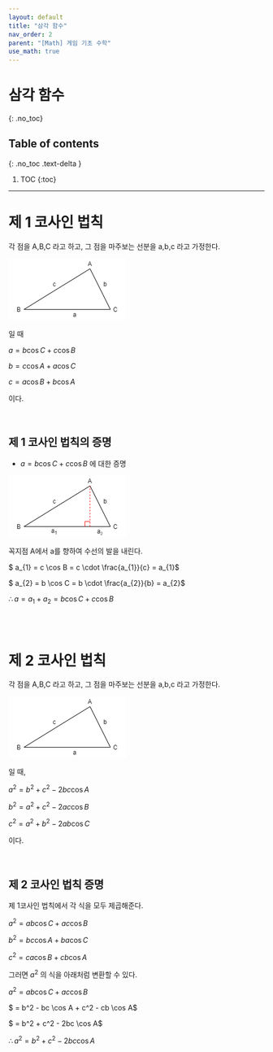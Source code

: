```yaml
---
layout: default
title: "삼각 함수"
nav_order: 2
parent: "[Math] 게임 기초 수학"
use_math: true
---
```


# 삼각 함수
{: .no_toc}

## Table of contents
{: .no_toc .text-delta }

1. TOC
{:toc}

---

# 제 1 코사인 법칙

각 점을 A,B,C 라고 하고, 그 점을 마주보는 선분을 a,b,c 라고 가정한다.

<img src="/images/trigon/trigonometric_first_cos_rule.png">

일 때

$a = b \cos C + c \cos B$

$b = c \cos A + a \cos C$

$c = a \cos B + b \cos A$

이다.

&nbsp;<br/>


## 제 1 코사인 법칙의 증명

* $a = b \cos C + c \cos B$ 에 대한 증명

<img src="/images/trigon/trigonometric_first_cos_rule_proof.png">

꼭지점 A에서 a를 향하여 수선의 발을 내린다.

$ a_{1} = c \cos B = c \cdot \frac{a_{1}}{c} = a_{1}$

$ a_{2} = b \cos C = b \cdot \frac{a_{2}}{b} = a_{2}$

$\therefore a = a_{1} + a_{2} = b \cos C + c \cos B$

&nbsp;<br/>
&nbsp;<br/>

# 제 2 코사인 법칙

각 점을 A,B,C 라고 하고, 그 점을 마주보는 선분을 a,b,c 라고 가정한다.

<img src="/images/trigon/trigonometric_first_cos_rule.png">

일 때,

$a^2 = b^2 + c^2 - 2bc \cos A$

$b^2 = a^2 + c^2 - 2ac \cos B$

$c^2 = a^2 + b^2 - 2ab \cos C$

이다.

&nbsp;<br/>

## 제 2 코사인 법칙 증명

제 1코사인 법칙에서 각 식을 모두 제곱해준다.

$a^2 = ab \cos C + ac \cos B$

$b^2 = bc \cos A + ba \cos C$

$c^2 = ca \cos B + cb \cos A$

그러면 $a^2$ 의 식을 아래처럼 변환할 수 있다.

$a^2 = ab \cos C + ac \cos B$

$ = b^2 - bc \cos A + c^2 - cb \cos A$

$ = b^2 + c^2 - 2bc \cos A$

$\therefore a^2 = b^2 + c^2 - 2bc \cos A$

